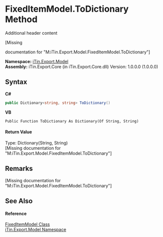 # FixedItemModel.ToDictionary Method 
Additional header content 

\[Missing <summary> documentation for "M:iTin.Export.Model.FixedItemModel.ToDictionary"\]

**Namespace:**&nbsp;<a href="ef57ffcc-e95e-b212-5a46-9aa6f5a3511f">iTin.Export.Model</a><br />**Assembly:**&nbsp;iTin.Export.Core (in iTin.Export.Core.dll) Version: 1.0.0.0 (1.0.0.0)

## Syntax

**C#**<br />
``` C#
public Dictionary<string, string> ToDictionary()
```

**VB**<br />
``` VB
Public Function ToDictionary As Dictionary(Of String, String)
```


#### Return Value
Type: Dictionary(String, String)<br />\[Missing <returns> documentation for "M:iTin.Export.Model.FixedItemModel.ToDictionary"\]

## Remarks
\[Missing <remarks> documentation for "M:iTin.Export.Model.FixedItemModel.ToDictionary"\]

## See Also


#### Reference
<a href="bb73ebda-8ef9-06b7-7a9e-53204c5cac11">FixedItemModel Class</a><br /><a href="ef57ffcc-e95e-b212-5a46-9aa6f5a3511f">iTin.Export.Model Namespace</a><br />